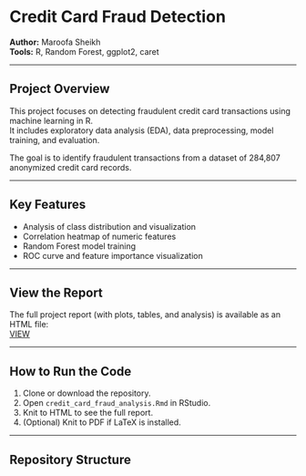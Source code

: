 # Credit Card Fraud Detection

**Author:** Maroofa Sheikh  
**Tools:** R, Random Forest, ggplot2, caret  

---

## Project Overview
This project focuses on detecting fraudulent credit card transactions using machine learning in R.  
It includes exploratory data analysis (EDA), data preprocessing, model training, and evaluation.

The goal is to identify fraudulent transactions from a dataset of 284,807 anonymized credit card records.

---

## Key Features
- Analysis of class distribution and visualization  
- Correlation heatmap of numeric features  
- Random Forest model training  
- ROC curve and feature importance visualization  

---

## View the Report
The full project report (with plots, tables, and analysis) is available as an HTML file:  
[VIEW](https://maroofa890.github.io/credit-card-fraud/Credit-Card-Fraud-Detection.html)

---

## How to Run the Code
1. Clone or download the repository.  
2. Open `credit_card_fraud_analysis.Rmd` in RStudio.  
3. Knit to HTML to see the full report.  
4. (Optional) Knit to PDF if LaTeX is installed.

---

## Repository Structure
